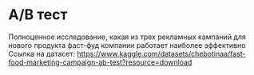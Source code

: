 # A/B тест
Полноценное исследование, какая из трех рекламных кампаний для нового продукта фаст-фуд компании работает наиболее эффективно\
Ссылка на датасет: https://www.kaggle.com/datasets/chebotinaa/fast-food-marketing-campaign-ab-test?resource=download